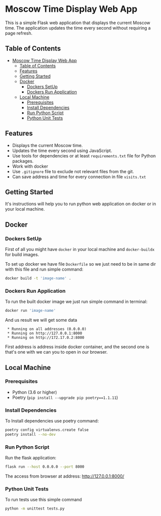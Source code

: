 # Moscow Time Display Web App

This is a simple Flask web application that displays the current Moscow time.
The application updates the time every second without requiring a page refresh.


## Table of Contents

- [Moscow Time Display Web App](#moscow-time-display-web-app)
  - [Table of Contents](#table-of-contents)
  - [Features](#features)
  - [Getting Started](#getting-started)
  - [Docker](#docker)
    - [Dockers SetUp](#dockers-setup)
    - [Dockers Run Application](#dockers-run-application)
  - [Local Machine](#local-machine)
    - [Prerequisites](#prerequisites)
    - [Install Dependencies](#install-dependencies)
    - [Run Python Script](#run-python-script)
    - [Python Unit Tests](#python-unit-tests)

## Features

- Displays the current Moscow time.
- Updates the time every second using JavaScript.
- Use tools for dependencies or at least `requirements.txt` file for Python packages.
- Work with docker
- Use `.gitignore` file to exclude not relevant files from the git.
- Can save address and time for every connection in file `visits.txt`

## Getting Started

It's instructions will help you to run python web application on docker or in your local machine.

## Docker
### Dockers SetUp

First of all you might have `docker` in your local machine and `docker-buildx` for build images.

To set up docker we have file `Dockerfile` so we just need to be in same dir with this file and run simple command:

```sh
docker build -t 'image-name' .
```

### Dockers Run Application

To run the built docker image we just run simple command in terminal:

```sh
docker run 'image-name'
```

And us result we will get some data 

```text
 * Running on all addresses (0.0.0.0)
 * Running on http://127.0.0.1:8000
 * Running on http://172.17.0.2:8000
```

First address is address inside docker container, and the second one is that's one with we can you to open in our browser.

## Local Machine
### Prerequisites

- Python (3.6 or higher)
- Poetry (`pip install --upgrade pip poetry==1.1.11`)

### Install Dependencies

To Install dependencies use poetry command:

```sh 
poetry config virtualenvs.create false
poetry install --no-dev
```
   
### Run Python Script

Run the flask application:
   
```sh
flask run --host 0.0.0.0 --port 8000
```
The access from browser at address: http://127.0.0.1:8000/

### Python Unit Tests

To run tests use this simple command

```sh
python -m unittest tests.py
```